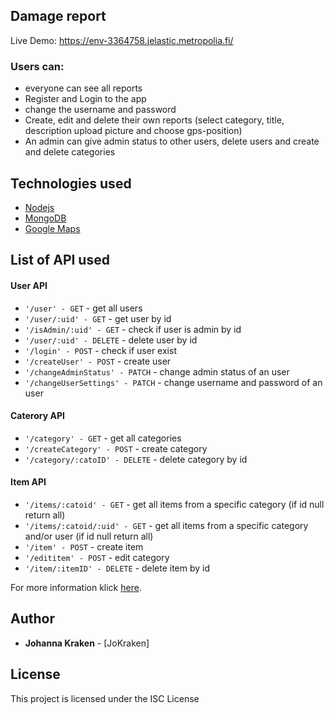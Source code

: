 ## Damage report


Live Demo:  https://env-3364758.jelastic.metropolia.fi/

### Users can: 
  - everyone can see all reports
  - Register and Login to the app
  - change the username and password
  - Create, edit and delete their own reports (select category, title, description upload picture and choose gps-position)
  - An admin can give admin status to other users, delete users and create and delete categories
  
  ## Technologies used

* [Nodejs](https://nodejs.org/en/docs/) 
* [MongoDB](https://docs.mongodb.com/) 
* [Google Maps](https://developers.google.com/maps/documentation) 
  

## List of API used

#### User API

* `'/user' - GET` - get all users
* `'/user/:uid' - GET` - get user by id
* `'/isAdmin/:uid' - GET` - check if user is admin by id
* `'/user/:uid' - DELETE` - delete user by id
* `'/login' - POST` - check if user exist
* `'/createUser' - POST` - create user
* `'/changeAdminStatus' - PATCH` - change admin status of an user
* `'/changeUserSettings' - PATCH` - change username and password of an user

#### Caterory API

* `'/category' - GET` - get all categories
* `'/createCategory' - POST` - create category
* `'/category/:catoID' - DELETE` - delete category  by id

#### Item API

* `'/items/:catoid' - GET` - get all items from a specific category (if id null return all)
* `'/items/:catoid/:uid' - GET` - get all items from a specific category and/or user (if id null return all)
* `'/item' - POST` - create item
* `'/edititem' - POST` - edit category
* `'/item/:itemID' - DELETE` - delete item by id

For more information klick [here](https://env-3364758.jelastic.metropolia.fi/apidoc).




## Author

* **Johanna Kraken** - [JoKraken]


## License

This project is licensed under the ISC License
